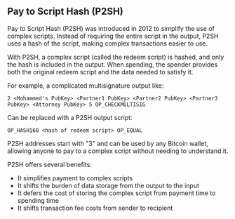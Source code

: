 ## Pay to Script Hash (P2SH)

Pay to Script Hash (P2SH) was introduced in 2012 to simplify the use of complex scripts. Instead of requiring the entire script in the output, P2SH uses a hash of the script, making complex transactions easier to use.

With P2SH, a complex script (called the redeem script) is hashed, and only the hash is included in the output. When spending, the spender provides both the original redeem script and the data needed to satisfy it.

For example, a complicated multisignature output like:
```
2 <Mohammed's PubKey> <Partner1 PubKey> <Partner2 PubKey> <Partner3 PubKey> <Attorney PubKey> 5 OP_CHECKMULTISIG
```

Can be replaced with a P2SH output script:
```
OP_HASH160 <hash of redeem script> OP_EQUAL
```

P2SH addresses start with "3" and can be used by any Bitcoin wallet, allowing anyone to pay to a complex script without needing to understand it.

P2SH offers several benefits:
- It simplifies payment to complex scripts
- It shifts the burden of data storage from the output to the input
- It defers the cost of storing the complex script from payment time to spending time
- It shifts transaction fee costs from sender to recipient